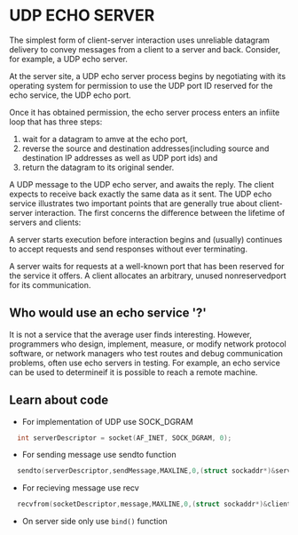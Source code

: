 # UDP ECHO SERVER

The simplest form of client-server interaction uses unreliable datagram delivery to convey messages from a client to a server and back. Consider, for example, a UDP echo server.

At the server site, a UDP echo server process begins by negotiating with its operating system for permission to use the UDP port ID reserved for the echo service, the UDP echo port.

Once it has obtained permission, the echo server process enters an infiite loop that has three steps:

1. wait for a datagram to amve at the echo port,
2. reverse the source and destination addresses(including source and destination IP addresses as well as UDP port ids) and
3. return the datagram to its original sender.

A UDP message to the UDP echo server, and awaits the reply.
The client expects to receive back exactly the same data as it sent.
The UDP echo service illustrates two important points that are generally true about
client-server interaction. The first concerns the difference between the lifetime of servers and clients:

A server starts execution before interaction begins and (usually) continues to accept requests and send responses without ever terminating.

A server waits for requests at a well-known port that has been
reserved for the service it offers. A client allocates an arbitrary,
unused nonreservedport for its communication.

## Who would use an echo service '?'

It is not a service that the average user finds interesting. However, programmers who design, implement, measure, or modify network protocol software, or network managers who test routes and debug communication problems, often use echo servers in testing. For example, an echo service can be used
to determineif it is possible to reach a remote machine.

## Learn about code

* For implementation of UDP use SOCK_DGRAM

```C
  int serverDescriptor = socket(AF_INET, SOCK_DGRAM, 0);
```

* For sending message use sendto function

```C
  sendto(serverDescriptor,sendMessage,MAXLINE,0,(struct sockaddr*)&serverAddress,addressLength);
```

* For recieving message use recv

```C
  recvfrom(socketDescriptor,message,MAXLINE,0,(struct sockaddr*)&clientAddress,&addressLength);
```

* On server side only use ```bind()``` function